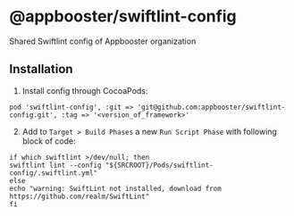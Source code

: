# @appbooster/swiftlint-config

Shared Swiftlint config of Appbooster organization

## Installation

1) Install config through CocoaPods:

```
pod 'swiftlint-config', :git => 'git@github.com:appbooster/swiftlint-config.git', :tag => '<version_of_framework>'
```

2) Add to `Target > Build Phases` a new `Run Script Phase` with following block of code:

```
if which swiftlint >/dev/null; then
swiftlint lint --config "${SRCROOT}/Pods/swiftlint-config/.swiftlint.yml"
else
echo "warning: SwiftLint not installed, download from https://github.com/realm/SwiftLint"
fi
```
